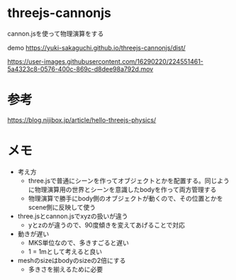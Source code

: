 # threejs-cannonjs
cannon.jsを使って物理演算をする

demo
https://yuki-sakaguchi.github.io/threejs-cannonjs/dist/

https://user-images.githubusercontent.com/16290220/224551461-5a4323c8-0576-400c-869c-d8dee98a792d.mov

# 参考
https://blog.nijibox.jp/article/hello-threejs-physics/

# メモ
- 考え方
  - three.jsで普通にシーンを作ってオブジェクトとかを配置する。同じように物理演算用の世界とシーンを意識したbodyを作って両方管理する
  - 物理演算で勝手にbody側のオブジェクトが動くので、その位置とかをscene側に反映して使う
- three.jsとcannon.jsでxyzの扱いが違う
  - yとzのが違うので、90度傾きを変えてあげることで対応
- 動きが遅い
  - MKS単位なので、多きすごると遅い
  - 1 = 1mとして考えると良い
- meshのsizeはbodyのsizeの2倍にする
  - 多きさを揃えるために必要
